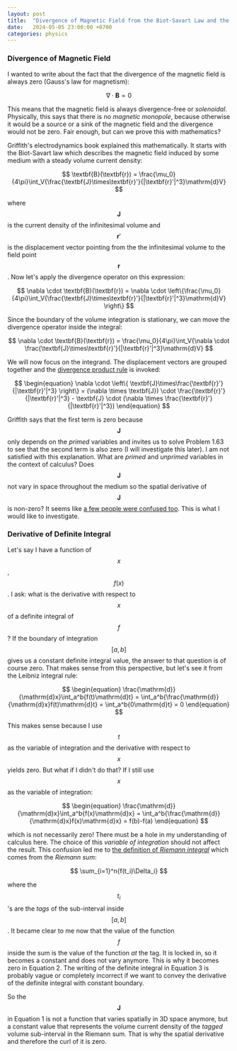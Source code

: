 ```yaml
---
layout: post
title:  "Divergence of Magnetic Field from the Biot-Savart Law and the Derivative of Definite Integrals"
date:   2024-05-05 23:00:00 +0700
categories: physics
---
```


### Divergence of Magnetic Field

I wanted to write about the fact that the divergence of the magnetic field is always zero (Gauss's law for magnetism):

$$
\nabla \cdot \textbf{B} = 0
$$

This means that the magnetic field is always divergence-free or *solenoidal*. Physically, this says that there is no *magnetic monopole*, because otherwise it would be a source or a sink of the magnetic field and the divergence would not be zero. Fair enough, but can we prove this with mathematics?

Griffith's electrodynamics book explained this mathematically. It starts with the Biot-Savart law which describes the magnetic field induced by some medium with a steady volume current density:

$$
\textbf{B}(\textbf{r}) = \frac{\mu_0}{4\pi}\int_V{\frac{\textbf{J}\times\textbf{r}'}{|\textbf{r}'|^3}\mathrm{d}V}
$$

where $$\textbf{J}$$ is the current density of the infinitesimal volume and $$\textbf{r}'$$ is the displacement vector pointing from the the infinitesimal volume to the field point $$\textbf{r}$$. Now let's apply the divergence operator on this expression:

$$
\nabla \cdot \textbf{B}(\textbf{r}) = \nabla \cdot \left\{\frac{\mu_0}{4\pi}\int_V{\frac{\textbf{J}\times\textbf{r}'}{|\textbf{r}'|^3}\mathrm{d}V} \right\}
$$

Since the boundary of the volume integration is stationary, we can move the divergence operator inside the integral:

$$
\nabla \cdot \textbf{B}(\textbf{r}) = \frac{\mu_0}{4\pi}\int_V{\nabla \cdot \frac{\textbf{J}\times\textbf{r}'}{|\textbf{r}'|^3}\mathrm{d}V}
$$

We will now focus on the integrand. The displacement vectors are grouped together and the [divergence product rule](https://en.wikipedia.org/wiki/Divergence#Properties) is invoked:

$$
\begin{equation}
\nabla \cdot \left\{ \textbf{J}\times\frac{\textbf{r}'}{|\textbf{r}'|^3} \right\} = (\nabla \times \textbf{J}) \cdot \frac{\textbf{r}'}{|\textbf{r}'|^3} - \textbf{J} \cdot (\nabla \times \frac{\textbf{r}'}{|\textbf{r}'|^3})
\end{equation}
$$

Griffith says that the first term is zero because $$\textbf{J}$$ only depends on the *primed* variables and invites us to solve Problem 1.63 to see that the second term is also zero (I will investigate this later). I am not satisfied with this explanation. What are *primed* and *unprimed* variables in the context of calculus? Does $$\textbf{J}$$ not vary in space throughout the medium so the spatial derivative of $$\textbf{J}$$ is non-zero? It seems like [a few people were confused too](https://www.reddit.com/r/AskPhysics/comments/gmke92/difference_between_primed_and_unprimed_variables/). This is what I would like to investigate.

### Derivative of Definite Integral

Let's say I have a function of $$x$$, $$f(x)$$. I ask: what is the derivative with respect to $$x$$ of a definite integral of $$f$$? If the boundary of integration $$[a,b]$$ gives us a constant definite integral value, the answer to that question is of course zero. That makes sense from this perspective, but let's see it from the Leibniz integral rule:

$$
\begin{equation}
\frac{\mathrm{d}}{\mathrm{d}x}\int_a^b{f(t)\mathrm{d}t} = \int_a^b{\frac{\mathrm{d}}{\mathrm{d}x}f(t)\mathrm{d}t} = \int_a^b{0\mathrm{d}t} = 0
\end{equation}
$$

This makes sense because I use $$t$$ as the variable of integration and the derivative with respect to $$x$$ yields zero. But what if I didn't do that? If I still use $$x$$ as the variable of integration:

$$
\begin{equation}
\frac{\mathrm{d}}{\mathrm{d}x}\int_a^b{f(x)\mathrm{d}x} = \int_a^b{\frac{\mathrm{d}}{\mathrm{d}x}f(x)\mathrm{d}x} = f(b)-f(a)
\end{equation}
$$

which is not necessarily zero! There must be a hole in my understanding of calculus here. The choice of this *variable of integration* should not affect the result. This confusion led me to [the definition of *Riemann integral*](https://en.wikipedia.org/wiki/Integral#Riemann_integral) which comes from the *Riemann sum*:

$$
\sum_{i=1}^n{f(t_i)\Delta_i}
$$

where the $$t_i$$'s are the *tags* of the sub-interval inside $$[a,b]$$. It became clear to me now that the value of the function $$f$$ inside the sum is the value of the function *at* the tag. It is locked in, so it becomes a constant and does not vary anymore. This is why it becomes zero in Equation 2. The writing of the definite integral in Equation 3 is probably vague or completely incorrect if we want to convey the derivative of the definite integral with constant boundary.

So the $$\textbf{J}$$ in Equation 1 is not a function that varies spatially in 3D space anymore, but a constant value that represents the volume current density of the *tagged* volume sub-interval in the Riemann sum. That is why the spatial derivative and therefore the curl of it is zero.